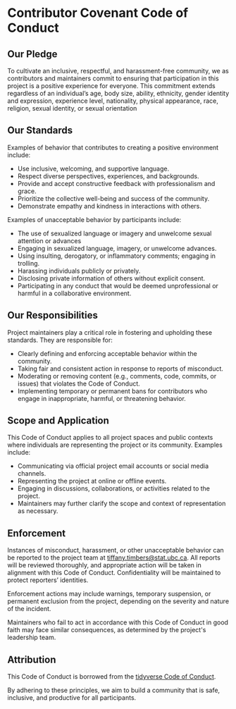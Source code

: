 # Contributor Covenant Code of Conduct

## Our Pledge

To cultivate an inclusive, respectful, and harassment-free community, we as contributors and maintainers commit to ensuring that participation in this project is a positive experience for everyone. This commitment extends regardless of an individual’s age, body size, ability, ethnicity, gender identity and expression, experience level, nationality, physical appearance, race, religion, sexual identity, or sexual orientation

## Our Standards

Examples of behavior that contributes to creating a positive environment include:

* Use inclusive, welcoming, and supportive language.
* Respect diverse perspectives, experiences, and backgrounds.
* Provide and accept constructive feedback with professionalism and grace.
* Prioritize the collective well-being and success of the community.
* Demonstrate empathy and kindness in interactions with others.

Examples of unacceptable behavior by participants include:

* The use of sexualized language or imagery and unwelcome sexual attention or advances
* Engaging in sexualized language, imagery, or unwelcome advances.
* Using insulting, derogatory, or inflammatory comments; engaging in trolling.
* Harassing individuals publicly or privately.
* Disclosing private information of others without explicit consent.
* Participating in any conduct that would be deemed unprofessional or harmful in a collaborative environment.

## Our Responsibilities

Project maintainers play a critical role in fostering and upholding these standards. They are responsible for:

* Clearly defining and enforcing acceptable behavior within the community.
* Taking fair and consistent action in response to reports of misconduct.
* Moderating or removing content (e.g., comments, code, commits, or issues) that violates the Code of Conduct.
* Implementing temporary or permanent bans for contributors who engage in inappropriate, harmful, or threatening behavior.

## Scope and Application

This Code of Conduct applies to all project spaces and public contexts where individuals are representing the project or its community. Examples include:

* Communicating via official project email accounts or social media channels.
* Representing the project at online or offline events.
* Engaging in discussions, collaborations, or activities related to the project.
* Maintainers may further clarify the scope and context of representation as necessary.

## Enforcement

Instances of misconduct, harassment, or other unacceptable behavior can be reported to the project team at tiffany.timbers@stat.ubc.ca. All reports will be reviewed thoroughly, and appropriate action will be taken in alignment with this Code of Conduct. Confidentiality will be maintained to protect reporters’ identities.

Enforcement actions may include warnings, temporary suspension, or permanent exclusion from the project, depending on the severity and nature of the incident.

Maintainers who fail to act in accordance with this Code of Conduct in good faith may face similar consequences, as determined by the project's leadership team.

## Attribution

This Code of Conduct is borrowed from the [tidyverse Code of Conduct](https://github.com/tidyverse/tidyverse.org/blob/master/CODE_OF_CONDUCT.md).

By adhering to these principles, we aim to build a community that is safe, inclusive, and productive for all participants.



